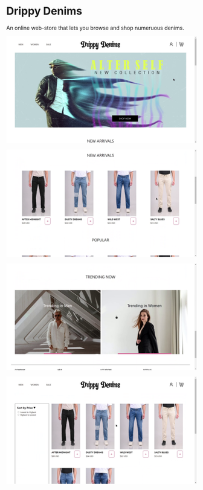 # Drippy Denims
An online web-store that lets you browse and shop numeruous denims.

![img1](./public/imgs/dd1.png)

![img1](./public/imgs/dd2.png)

![img1](./public/imgs/dd3.png)

![img1](./public/imgs/dd4.png)
